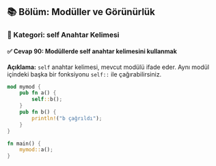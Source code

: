 ## 📚 Bölüm: Modüller ve Görünürlük  
### 🔹 Kategori: self Anahtar Kelimesi  
#### ✅ Cevap 90: Modüllerde self anahtar kelimesini kullanmak

**Açıklama:**
`self` anahtar kelimesi, mevcut modülü ifade eder. Aynı modül içindeki başka bir fonksiyonu `self::` ile çağırabilirsiniz.

```rust
mod mymod {
    pub fn a() {
        self::b();
    }
    pub fn b() {
        println!("b çağrıldı");
    }
}

fn main() {
    mymod::a();
}
```
